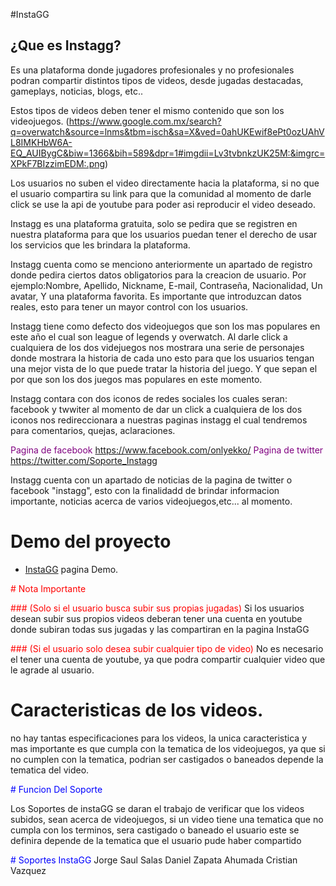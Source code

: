 #InstaGG

## ¿Que es Instagg?
Es una plataforma donde jugadores profesionales y no profesionales podran compartir distintos tipos de videos, desde 
jugadas destacadas, gameplays, noticias, blogs, etc.. 

Estos tipos de videos deben tener el mismo contenido que son los videojuegos.
(https://www.google.com.mx/search?q=overwatch&source=lnms&tbm=isch&sa=X&ved=0ahUKEwif8ePt0ozUAhVL8IMKHbW6A-EQ_AUIBygC&biw=1366&bih=589&dpr=1#imgdii=Lv3tvbnkzUK25M:&imgrc=XPkF7BIzzimEDM:.png)

Los usuarios no suben el video directamente hacia la plataforma, si no que el usuario compartira su link para que la comunidad
al momento de darle click se use la api de youtube para poder asi reproducir el video deseado.

Instagg es una plataforma gratuita, solo se pedira que se registren en nuestra plataforma para que los usuarios puedan
tener el derecho de usar los servicios que les brindara la plataforma.

Instagg cuenta como se menciono anteriormente un apartado de registro donde pedira ciertos datos obligatorios para la creacion de usuario.
Por ejemplo:Nombre, Apellido, Nickname, E-mail, Contraseña, Nacionalidad, Un avatar, Y una plataforma favorita.
Es importante que introduzcan datos reales, esto para tener un mayor control con los usuarios.

Instagg tiene como defecto dos videojuegos que son los mas populares en este año el cual son league of legends y overwatch.
Al darle click a cualquiera de los dos videjuegos nos mostrara una serie de personajes donde mostrara la historia de cada uno 
esto para que los usuarios tengan una mejor vista de lo que puede tratar la historia del juego. Y que sepan el por que son los dos
juegos mas populares en este momento.

Instagg contara con dos iconos de redes sociales los cuales seran: facebook y twwiter al momento de dar un click a cualquiera de los dos
iconos nos redireccionara a nuestras paginas instagg el cual tendremos para comentarios, quejas, aclaraciones.

<span style="color: purple">Pagina de facebook https://www.facebook.com/onlyekko/ </span>
<span style="color: purple">Pagina de twitter https://twitter.com/Soporte_Instagg </span>

Instagg cuenta con un apartado de noticias de la pagina de twitter o facebook "instagg", esto con la finalidadd de brindar informacion importante, noticias acerca de varios videojuegos,etc... al momento. 



# Demo del proyecto
  - [InstaGG](http://instagg.x10.mx) pagina Demo.
  
<span style="color: red"> # Nota Importante </span>

<span style="color: red">### (Solo si el usuario busca subir sus propias jugadas) </span>
Si los usuarios desean subir sus propios videos deberan tener una cuenta en youtube donde subiran todas sus jugadas y  las compartiran en la pagina InstaGG

<span style="color: red">### (Si el usuario solo desea subir cualquier tipo de video) </span>
No es necesario el tener una cuenta de youtube, ya que podra compartir cualquier video que le agrade al usuario.

# Caracteristicas de los videos.

no hay tantas especificaciones para los videos, la unica caracteristica y mas importante es que cumpla con la tematica de los videojuegos, ya que si no cumplen con la tematica, podrian ser castigados o baneados depende la tematica del video.

<span style="color: blue"># Funcion Del Soporte </span>

Los Soportes de instaGG se daran el trabajo de verificar que los videos subidos, sean acerca de videojuegos, si un video tiene una tematica que no cumpla con los terminos, sera castigado o baneado el usuario este se definira depende de la tematica que el usuario pude haber compartido

<span style="color: blue"> # Soportes InstaGG </span>
Jorge Saul Salas
Daniel Zapata Ahumada
Cristian Vazquez





